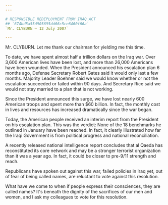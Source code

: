 ```yaml
---
---

# RESPONSIBLE REDEPLOYMENT FROM IRAQ ACT
## `674bd5a55d905695dd66c5ce6460f66a`
`Mr. CLYBURN — 12 July 2007`

---
```



Mr. CLYBURN. Let me thank our chairman for yielding me this time.

To date, we have spent almost half a trillion dollars on the Iraq 
war. Over 3,600 American lives have been lost, and more than 26,000 
Americans have been wounded. When the President announced his 
escalation plan 6 months ago, Defense Secretary Robert Gates said it 
would only last a few months. Majority Leader Boehner said we would 
know whether or not the escalation succeeded or failed within 90 days. 
And Secretary Rice said we would not stay married to a plan that is not 
working.

Since the President announced this surge, we have lost nearly 600 
American troops and spent more than $60 billion. In fact, the monthly 
cost in lives and resources has increased dramatically since the war 
began.

Today, the American people received an interim report from the 
President on his escalation plan. This was the verdict: None of the 18 
benchmarks he outlined in January have been reached. In fact, it 
clearly illustrated how far the Iraqi Government is from political 
progress and national reconciliation.

A recently released national intelligence report concludes that al 
Qaeda has reconstituted its core network and may be a stronger 
terrorist organization than it was a year ago. In fact, it could be 
closer to pre-9/11 strength and reach.

Republicans have spoken out against this war, failed policies in Iraq 
yet, out of fear of being called names, are reluctant to vote against 
this resolution.

What have we come to when if people express their consciences, they 
are called names? It's beneath the dignity of the sacrifices of our men 
and women, and I ask my colleagues to vote for this resolution.